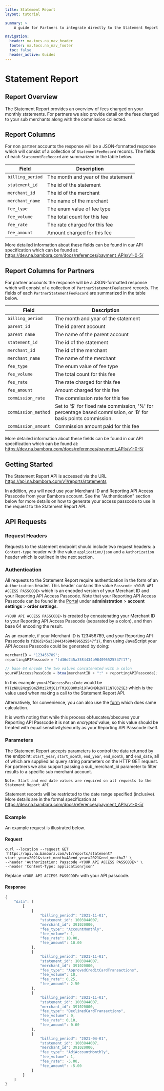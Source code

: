 ```yaml
---
title: Statement Report
layout: tutorial

summary: >
    A guide for Partners to integrate directly to the Statement Report API.

navigation:
  header: na.tocs.na_nav_header
  footer: na.tocs.na_nav_footer
  toc: false
  header_active: Guides
---
```


# Statement Report

## Report Overview

The Statement Report provides an overview of fees charged on your monthly statements.  For partners 
we also provide detail on the fees charged to your sub merchants along with the commission collected.

## Report Columns

For non partner accounts the response will be a JSON-formatted response which will consist of a 
collection of `StatementFeeRecord` records. The fields of each `StatementFeeRecord` are summarized in 
the table below.

| Field | Description |
| ------ | ----------------- |
| `billing_period` | The month and year of the statement |
| `statement_id` | The id of the statement |
| `merchant_id` | The id of the merchant |
| `merchant_name` | The name of the merchant |
| `fee_type` | The enum value of fee type |
| `fee_volume` | The total count for this fee |
| `fee_rate` | The rate charged for this fee |
| `fee_amount` | Amount charged for this fee |

More detailed information about these fields can be found in our API
specification which can be found at:
<https://dev.na.bambora.com/docs/references/payment_APIs/v1-0-5/>

## Report Columns for Partners

For partner accounts the response will be a JSON-formatted response which will consist of a collection 
of `PartnerStatementFeeRecord` records. The fields of each `PartnerStatementFeeRecord` are summarized in 
the table below.

| Field | Description |
| ------ | ----------------- |
| `billing_period` | The month and year of the statement |
| `parent_id` | The id parent account |
| `parent_name` | The name of the parent account |
| `statement_id` | The id of the statement |
| `merchant_id` | The id of the merchant |
| `merchant_name` | The name of the merchant |
| `fee_type` | The enum value of fee type |
| `fee_volume` | The total count for this fee |
| `fee_rate` | The rate charged for this fee |
| `fee_amount` | Amount charged for this fee |
| `commission_rate` | The commission rate for this fee |
| `commission_method` | Set to '$' for fixed rate commission, '%' for percentage based commission, or 'B' for basis points commission. |
| `commission_amount` | Commission amount paid for this fee |

More detailed information about these fields can be found in our API
specification which can be found at:
<https://dev.na.bambora.com/docs/references/payment_APIs/v1-0-5/>

## Getting Started

The Statement Report API is accessed via the URL
<https://api.na.bambora.com/v1/reports/statements>

In addition, you will need use your Merchant ID and Reporting API Access Passcode from your Bambora account. 
See the "Authentication" section below for more details on how to generate your access passcode to use in the 
request to the Statement Report API.

## API Requests

### Request Headers

Requests to the statement endpoint should include two request headers:
a `Content-type` header with the value `application/json` and a `Authorization`
header which is outlined in the next section.

### Authentication

All requests to the Statement Report require authentication in the form of an
`Authorization` header.  This header contains the value `Passcode <YOUR API
ACCESS PASSCODE>` which is an encoded version of your Merchant ID and your
Reporting API Access Passcode.  Note that your Reporting API Access Passcode can
be found in the [Portal](https://web.na.bambora.com) under
**administration** > **account settings** > **order settings**.

`<YOUR API ACCESS PASSCODE>` is created by concatenating your Merchant ID to
your Reporting API Access Passcode (separated by a colon), and then base 64
encoding the result.

As an example, if your Merchant ID is 123456789, and your Reporting API Passcode
is `fd36d245a3584434b904096525547f17`, then using JavaScript your API Access
Passcode could be generated by doing:

```javascript
merchantID = "123456789";
reportingAPIPasscode = "fd36d245a3584434b904096525547f17";

// base 64 encode the two values concatenated with a colon
yourAPIAccessPassCode = btoa(merchantID + ":" + reportingAPIPasscode);
```

In this example `yourAPIAccessPassCode` would be
`MTIzNDU2Nzg5OmZkMzZkMjQ1YTM1ODQ0MzRiOTA0MDk2NTI1NTQ3ZjE3` which is the value
used when making a call to the Statement Report API.

Alternatively, for convenience, you can also use the
[form](https://dev.na.bambora.com/docs/forms/encode_api_passcode/) which does
same calculation.

It is worth noting that while this process obfuscates/obscures your Reporting
API Passcode it is not an *encrypted* value, so this value should be treated with
equal sensitivity/security as your Reporting API Passcode itself.

### Parameters

The Statement Report accepts parameters to control the data returned by the 
endpoint: `start_year`, `start_month`, `end_year`, `end_month`, and `end_date`, all of 
which are supplied as query string parameters on the HTTP GET request. For 
partners we also support passing a sub_merchant_id parameter to filter results 
to a specific sub merchant account.

```no-highlight
Note: Start and end date values are required on all requests to the Statement Report API
```

Statement records will be restricted to the date range specified (inclusive). More 
details are in the formal specification at https://dev.na.bambora.com/docs/references/payment_APIs/v1-0-5/

### Example

An example request is illustrated below.

#### Request

```shell
curl --location --request GET 'https://api.na.bambora.com/v1/reports/statement?start_year=2021&start_month=4&end_year=2021&end_month=7' \
--header 'Authorization: Passcode <YOUR API ACCESS PASSCODE>' \
--header 'Content-Type: application/json'
```

Replace `<YOUR API ACCESS PASSCODE>` with your API passcode.

#### Response

```javascript
{
    "data": [
        [
            {
                "billing_period": "2021-11-01",
                "statement_id": 1003844007,
                "merchant_id": 391020000,
                "fee_type": "AccountMonthly",
                "fee_volume": 1,
                "fee_rate": 10.00,
                "fee_amount": 10.00
            },
            {
                "billing_period": "2021-11-01",
                "statement_id": 1003844007,
                "merchant_id": 391020000,
                "fee_type": "ApprovedCreditCardTransactions",
                "fee_volume": 10,
                "fee_rate": 0.25,
                "fee_amount": 2.50
            },
            {
                "billing_period": "2021-11-01",
                "statement_id": 1003844007,
                "merchant_id": 391020000,
                "fee_type": "DeclinedCardTransactions",
                "fee_volume": 0,
                "fee_rate": 0.10,
                "fee_amount": 0.00
            },
            {
                "billing_period": "2021-04-01",
                "statement_id": 1003844007,
                "merchant_id": 391020000,
                "fee_type": "AdjAccountMonthly",
                "fee_volume": 1,
                "fee_rate": -5.00,
                "fee_amount": -5.00
            }
        ]
    ]
}
```


